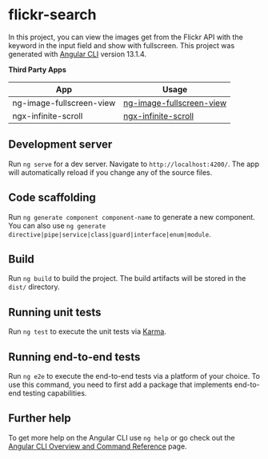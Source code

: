 # flickr-search

In this project, you can view the images get from the Flickr API with the keyword in the input field and show with fullscreen. This project was generated with [Angular CLI](https://github.com/angular/angular-cli) version 13.1.4.

**Third Party Apps**

| App | Usage |
| ------ | ------ |
| ng-image-fullscreen-view | [ng-image-fullscreen-view](https://www.npmjs.com/package/ng-image-fullscreen-view) |
| ngx-infinite-scroll | [ngx-infinite-scroll](https://www.npmjs.com/package/ngx-infinite-scroll) |

## Development server

Run `ng serve` for a dev server. Navigate to `http://localhost:4200/`. The app will automatically reload if you change any of the source files.

## Code scaffolding

Run `ng generate component component-name` to generate a new component. You can also use `ng generate directive|pipe|service|class|guard|interface|enum|module`.

## Build

Run `ng build` to build the project. The build artifacts will be stored in the `dist/` directory.

## Running unit tests

Run `ng test` to execute the unit tests via [Karma](https://karma-runner.github.io).

## Running end-to-end tests

Run `ng e2e` to execute the end-to-end tests via a platform of your choice. To use this command, you need to first add a package that implements end-to-end testing capabilities.

## Further help

To get more help on the Angular CLI use `ng help` or go check out the [Angular CLI Overview and Command Reference](https://angular.io/cli) page.
